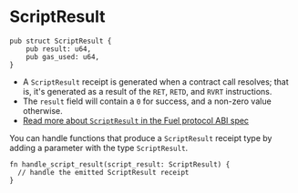 # ScriptResult

```rust,ignore
pub struct ScriptResult {
    pub result: u64,
    pub gas_used: u64,
}
```

- A `ScriptResult` receipt is generated when a contract call resolves; that is, it's generated as a result of the `RET`, `RETD`, and `RVRT` instructions.
- The `result` field will contain a `0` for success, and a non-zero value otherwise.
- [Read more about `ScriptResult` in the Fuel protocol ABI spec](https://github.com/FuelLabs/fuel-specs/blob/master/src/protocol/abi/receipts.md#scriptresult-receipt)

You can handle functions that produce a `ScriptResult` receipt type by adding a parameter with the type `ScriptResult`.

```rust, ignore
fn handle_script_result(script_result: ScriptResult) {
  // handle the emitted ScriptResult receipt
}
```
